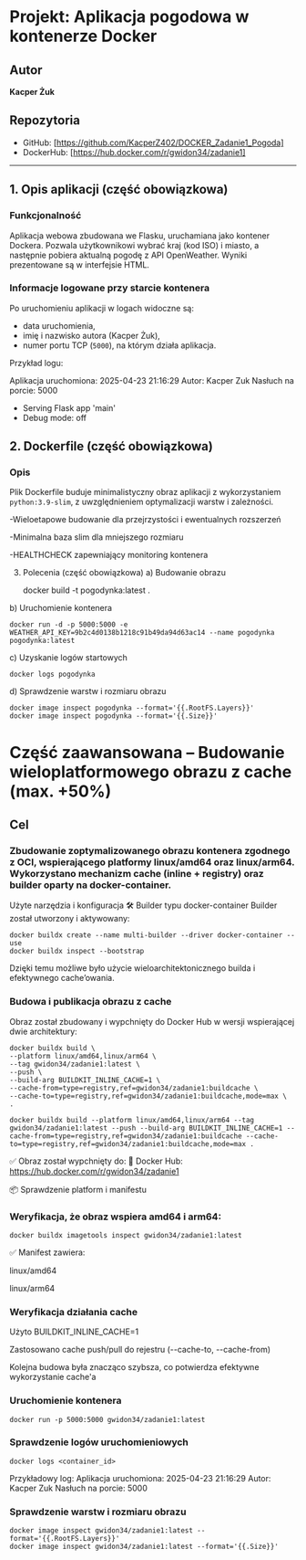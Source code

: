 # Projekt: Aplikacja pogodowa w kontenerze Docker

## Autor
**Kacper Żuk**

## Repozytoria
- GitHub: [https://github.com/KacperZ402/DOCKER_Zadanie1_Pogoda]
- DockerHub: [https://hub.docker.com/r/gwidon34/zadanie1]
---

## 1. Opis aplikacji (część obowiązkowa)

### Funkcjonalność
Aplikacja webowa zbudowana we Flasku, uruchamiana jako kontener Dockera. Pozwala użytkownikowi wybrać kraj (kod ISO) i miasto, a następnie pobiera aktualną pogodę z API OpenWeather. Wyniki prezentowane są w interfejsie HTML.

### Informacje logowane przy starcie kontenera
Po uruchomieniu aplikacji w logach widoczne są:
- data uruchomienia,
- imię i nazwisko autora (Kacper Żuk),
- numer portu TCP (`5000`), na którym działa aplikacja.

Przykład logu:

Aplikacja uruchomiona: 2025-04-23 21:16:29
Autor: Kacper Zuk
Nasłuch na porcie: 5000
 * Serving Flask app 'main'
 * Debug mode: off

## 2. Dockerfile (część obowiązkowa)

### Opis
Plik Dockerfile buduje minimalistyczny obraz aplikacji z wykorzystaniem `python:3.9-slim`, z uwzględnieniem optymalizacji warstw i zależności.

-Wieloetapowe budowanie dla przejrzystości i ewentualnych rozszerzeń

-Minimalna baza slim dla mniejszego rozmiaru

-HEALTHCHECK zapewniający monitoring kontenera

3. Polecenia (część obowiązkowa)
a) Budowanie obrazu

    docker build -t pogodynka:latest .

b) Uruchomienie kontenera

    docker run -d -p 5000:5000 -e WEATHER_API_KEY=9b2c4d0138b1218c91b49da94d63ac14 --name pogodynka pogodynka:latest

c) Uzyskanie logów startowych

    docker logs pogodynka

d) Sprawdzenie warstw i rozmiaru obrazu

    docker image inspect pogodynka --format='{{.RootFS.Layers}}'
    docker image inspect pogodynka --format='{{.Size}}'

# Część zaawansowana – Budowanie wieloplatformowego obrazu z cache (max. +50%)
## Cel
### Zbudowanie zoptymalizowanego obrazu kontenera zgodnego z OCI, wspierającego platformy linux/amd64 oraz linux/arm64. Wykorzystano mechanizm cache (inline + registry) oraz builder oparty na docker-container.

Użyte narzędzia i konfiguracja
🛠 Builder typu docker-container
Builder został utworzony i aktywowany:

    docker buildx create --name multi-builder --driver docker-container --use
    docker buildx inspect --bootstrap

Dzięki temu możliwe było użycie wieloarchitektonicznego builda i efektywnego cache’owania.

### Budowa i publikacja obrazu z cache
Obraz został zbudowany i wypchnięty do Docker Hub w wersji wspierającej dwie architektury:


    docker buildx build \
    --platform linux/amd64,linux/arm64 \
    --tag gwidon34/zadanie1:latest \
    --push \
    --build-arg BUILDKIT_INLINE_CACHE=1 \
    --cache-from=type=registry,ref=gwidon34/zadanie1:buildcache \
    --cache-to=type=registry,ref=gwidon34/zadanie1:buildcache,mode=max \
    .

    docker buildx build --platform linux/amd64,linux/arm64 --tag gwidon34/zadanie1:latest --push --build-arg BUILDKIT_INLINE_CACHE=1 --cache-from=type=registry,ref=gwidon34/zadanie1:buildcache --cache-to=type=registry,ref=gwidon34/zadanie1:buildcache,mode=max .

✅ Obraz został wypchnięty do:
🔗 Docker Hub: https://hub.docker.com/r/gwidon34/zadanie1

📦 Sprawdzenie platform i manifestu
### Weryfikacja, że obraz wspiera amd64 i arm64:


    docker buildx imagetools inspect gwidon34/zadanie1:latest
✅ Manifest zawiera:

linux/amd64

linux/arm64

### Weryfikacja działania cache
Użyto BUILDKIT_INLINE_CACHE=1

Zastosowano cache push/pull do rejestru (--cache-to, --cache-from)

Kolejna budowa była znacząco szybsza, co potwierdza efektywne wykorzystanie cache'a

### Uruchomienie kontenera
    docker run -p 5000:5000 gwidon34/zadanie1:latest
### Sprawdzenie logów uruchomieniowych
    docker logs <container_id>
Przykładowy log:
    Aplikacja uruchomiona: 2025-04-23 21:16:29
    Autor: Kacper Zuk
    Nasłuch na porcie: 5000
### Sprawdzenie warstw i rozmiaru obrazu
    docker image inspect gwidon34/zadanie1:latest --format='{{.RootFS.Layers}}'
    docker image inspect gwidon34/zadanie1:latest --format='{{.Size}}'


   
